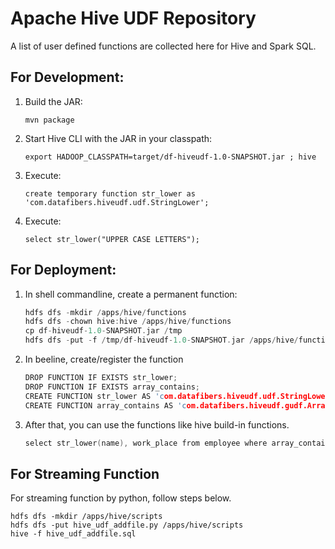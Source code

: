 # Apache Hive UDF Repository

A list of user defined functions are collected here for Hive and Spark SQL.

## For Development:

1. Build the JAR:
    ```
    mvn package
    ```

2. Start Hive CLI with the JAR in your classpath:
    ```
    export HADOOP_CLASSPATH=target/df-hiveudf-1.0-SNAPSHOT.jar ; hive
    ```

3. Execute:
    ```
    create temporary function str_lower as 'com.datafibers.hiveudf.udf.StringLower';
    ```

4. Execute:
    ```
    select str_lower("UPPER CASE LETTERS");
    ```

## For Deployment:

1. In shell commandline, create a permanent function:
    ```c
    hdfs dfs -mkdir /apps/hive/functions
    hdfs dfs -chown hive:hive /apps/hive/functions
    cp df-hiveudf-1.0-SNAPSHOT.jar /tmp
    hdfs dfs -put -f /tmp/df-hiveudf-1.0-SNAPSHOT.jar /apps/hive/functions
    ```
2. In beeline, create/register the function
    ```c
    DROP FUNCTION IF EXISTS str_lower;
    DROP FUNCTION IF EXISTS array_contains;
    CREATE FUNCTION str_lower AS 'com.datafibers.hiveudf.udf.StringLower' USING JAR 'hdfs:////apps/hive/functions/df-hiveudf-1.0-SNAPSHOT.jar';
    CREATE FUNCTION array_contains AS 'com.datafibers.hiveudf.gudf.ArrayContains' USING JAR 'hdfs:////apps/hive/functions/df-hiveudf-1.0-SNAPSHOT.jar';
    ```

3. After that, you can use the functions like hive build-in functions.
    ```c
    select str_lower(name), work_place from employee where array_contains(work_place, 'Toronto');
    ```

## For Streaming Function
For streaming function by python, follow steps below.
```
hdfs dfs -mkdir /apps/hive/scripts
hdfs dfs -put hive_udf_addfile.py /apps/hive/scripts
hive -f hive_udf_addfile.sql
```

